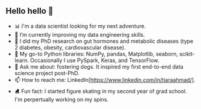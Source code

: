 ## Hello hello 👋
- 📊 I'm a data scientist looking for my next adventure.
- 🌱 I’m currently improving my data engineering skills.
- 🧬 I did my PhD research on gut hormones and metabolic diseases (type 2 diabetes, obesity, cardiovascular disease).
- 🐍 My go-to Python libraries: NumPy, pandas, Matplotlib, seaborn, scikit-learn. Occasionally I use PySpark, Keras, and TensorFlow.
- 🐶 Ask me about: fostering dogs. It inspired my first end-to-end data science project post-PhD.
- 📫 How to reach me: LinkedIn[https://www.linkedin.com/in/tiaraahmad/].
- ⛸️ Fun fact: I started figure skating in my second year of grad school. I'm perpertually working on my spins. 

<!--
**chonkcheto/chonkcheto** is a ✨ _special_ ✨ repository because its `README.md` (this file) appears on your GitHub profile.

Here are some ideas to get you started:

- 🔭 I’m currently working on ...
- 🌱 I’m currently learning ...
- 👯 I’m looking to collaborate on ...
- 🤔 I’m looking for help with ...
- 💬 Ask me about ...
- 📫 How to reach me: ...
- 😄 Pronouns: ...
- ⚡ Fun fact: ...
-->
